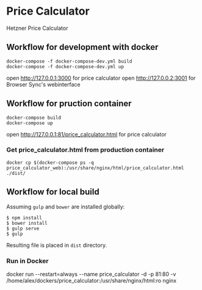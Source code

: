 # Price Calculator

Hetzner Price Calculator

## Workflow for development with docker

```
docker-compose -f docker-compose-dev.yml build
docker-compose -f docker-compose-dev.yml up
```

open http://127.0.0.1:3000 for price calculator
open http://127.0.0.2:3001 for Browser Sync's webinterface

## Workflow for pruction container

```
docker-compose build
docker-compose up
```

open http://127.0.0.1:81/price_calculator.html for price calculator

### Get price_calculator.html from production container

```
docker cp $(docker-compose ps -q price_calculator_web):/usr/share/nginx/html/price_calculator.html ./dist/
```

## Workflow for local build

Assuming `gulp` and `bower` are installed globally:

    $ npm install
    $ bower install
    $ gulp serve
    $ gulp

Resulting file is placed in `dist` directory.

### Run in Docker

docker run --restart=always --name price_calculator -d -p 81:80 -v /home/alex/dockers/price_calculator:/usr/share/nginx/html:ro nginx
